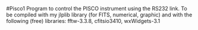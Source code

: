 #Pisco1
Program to control the PISCO instrument using the RS232 link.
To be compiled with my jlplib library (for FITS, numerical, graphic)
and with the following (free) libraries: fftw-3.3.8, cfitsio3410, wxWidgets-3.1
